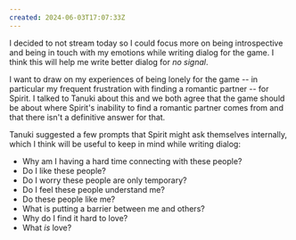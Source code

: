 ```yaml
---
created: 2024-06-03T17:07:33Z
---
```


I decided to not stream today so I could focus more on being introspective and being in touch with my emotions while writing dialog for the game. I think this will help me write better dialog for _no signal_.

I want to draw on my experiences of being lonely for the game -- in particular my frequent frustration with finding a romantic partner -- for Spirit. I talked to Tanuki about this and we both agree that the game should be about where Spirit's inability to find a romantic partner comes from and that there isn't a definitive answer for that.

Tanuki suggested a few prompts that Spirit might ask themselves internally, which I think will be useful to keep in mind while writing dialog:
- Why am I having a hard time connecting with these people?
- Do I like these people?
- Do I worry these people are only temporary?
- Do I feel these people understand me?
- Do these people like me?
- What is putting a barrier between me and others?
- Why do I find it hard to love?
- What _is_ love?
